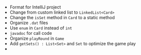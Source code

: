 
* Format for IntelliJ project
* Change from custom linked list to `LinkedList<Card>`
* Change the `isSet` method in `Card` to a static method
* Organize `.dat` files
* Use `enum` in `Card` instead of `int`
* `javadoc` for call code
* Organize `playRound` in `Game`
* Add `getSets() : List<Set>` and `Set` to optimize the game play
* 